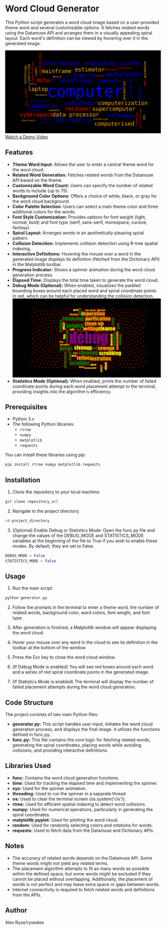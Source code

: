 # Word Cloud Generator

This Python script generates a word cloud image based on a user-provided theme word and several customizable options. It fetches related words using the Datamuse API and arranges them in a visually appealing spiral layout. Each word's definition can be viewed by hovering over it in the generated image.

![Example Word Cloud](media/computer.png)
[Watch a Demo Video](images/WordCloudGenDemo.pm4)

## Features

* **Theme Word Input:** Allows the user to enter a central theme word for the word cloud.
* **Related Word Generation:** Fetches related words from the Datamuse API based on the theme.
* **Customizable Word Count:** Users can specify the number of related words to include (up to 75).
* **Background Color Options:** Offers a choice of white, black, or gray for the word cloud background.
* **Color Palette Selection:** Users can select a main theme color and three additional colors for the words.
* **Font Style Customization:** Provides options for font weight (light, normal, bold) and font type (serif, sans-serif, monospace, cursive, fantasy).
* **Spiral Layout:** Arranges words in an aesthetically pleasing spiral pattern.
* **Collision Detection:** Implements collision detection using R-tree spatial indexing.
* **Interactive Definitions:** Hovering the mouse over a word in the generated image displays its definition (fetched from the Dictionary API) in the Matplotlib toolbar.
* **Progress Indicator:** Shows a spinner animation during the word cloud generation process.
* **Elapsed Time:** Displays the total time taken to generate the word cloud.
* **Debug Mode (Optional):** When enabled, visualizes the padded bounding boxes around each placed word and spiral coordinate points in red, which can be helpful for understanding the collision detection. ![Debug Mode](media/debug.png)
* **Statistics Mode (Optional):** When enabled, prints the number of failed coordinate points during each word placement attempt to the terminal, providing insights into the algorithm's efficiency.

## Prerequisites

* Python 3.x
* The following Python libraries:
    * `rtree`
    * `numpy`
    * `matplotlib`
    * `requests`

You can install these libraries using pip:

```bash
pip install rtree numpy matplotlib requests
```

## Installation
1. Clone the repository to your local machine:
```bash
git clone repository_url
```
2. Navigate to the project directory:
```bash
cd project_directory
```
3. (Optional) Enable Debug or Statistics Mode: Open the func.py file and change the values of the DEBUG_MODE and STATISTICS_MODE variables at the beginning of the file to True if you wish to enable these modes. By default, they are set to False.
```python
DEBUG_MODE = False
STATISTICS_MODE = False
```

## Usage
1. Run the main script:
```bash
python generator.py
```
2. Follow the prompts in the terminal to enter a theme word, the number of related words, background color, word colors, font weight, and font type.

3. After generation is finished, a Matplotlib window will appear displaying the word cloud.

4. Hover your mouse over any word in the cloud to see its definition in the toolbar at the bottom of the window.

5. Press the Esc key to close the word cloud window.

6. (If Debug Mode is enabled) You will see red boxes around each word and a series of red spiral coordinate points in the generated image.

7. (If Statistics Mode is enabled) The terminal will display the number of failed placement attempts during the word cloud generation.

## Code Structure
The project consists of two main Python files:
* **generator.py:** This script handles user input, initiates the word cloud generation process, and displays the final image. It utilizes the functions defined in func.py.
* **func.py:** This file contains the core logic for fetching related words, generating the spiral coordinates, placing words while avoiding collisions, and providing interactive definitions.

## Libraries Used
* **func:** Contains the word cloud generation functions.
* **time:** Used for tracking the elapsed time and implementing the spinner.
* **sys:** Used for the spinner animation.
* **threading:** Used to run the spinner in a separate thread.
* **os:** Used to clear the terminal screen (os.system('cls')).
* **rtree:** Used for efficient spatial indexing to detect word collisions.
* **numpy:** Used for numerical operations, particularly in generating the spiral coordinates.
* **matplotlib.pyplot:** Used for plotting the word cloud.
* **random:** Used for randomly selecting colors and rotations for words.
* **requests:** Used to fetch data from the Datamuse and Dictionary APIs.

## Notes
* The accuracy of related words depends on the Datamuse API. Some theme words might not yield any related terms.
* The placement algorithm attempts to fit as many words as possible within the defined space, but some words might be excluded if they cannot be placed without overlapping. Additionally, the placement of words is not perfect and may leave extra space or gaps between words.
* Internet connectivity is required to fetch related words and definitions from the APIs.

## Author
Alex Ryse/rysealex
